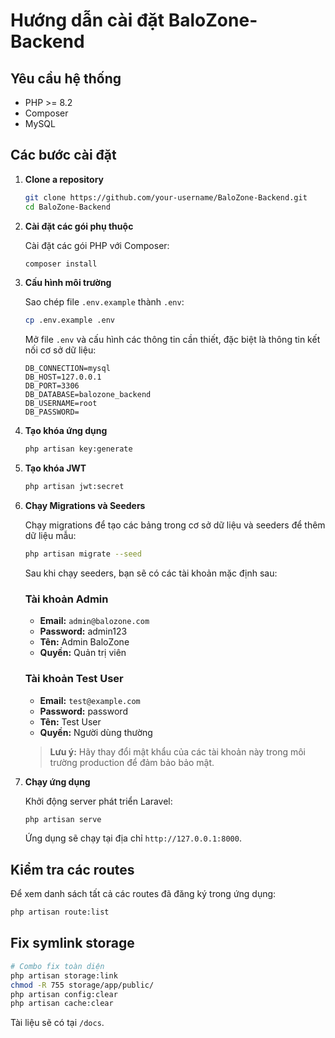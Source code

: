# Hướng dẫn cài đặt BaloZone-Backend

## Yêu cầu hệ thống

- PHP >= 8.2
- Composer
- MySQL

## Các bước cài đặt

1. **Clone a repository**

   ```bash
   git clone https://github.com/your-username/BaloZone-Backend.git
   cd BaloZone-Backend
   ```

2. **Cài đặt các gói phụ thuộc**

   Cài đặt các gói PHP với Composer:

   ```bash
   composer install
   ```

3. **Cấu hình môi trường**

   Sao chép file `.env.example` thành `.env`:

   ```bash
   cp .env.example .env
   ```

   Mở file `.env` và cấu hình các thông tin cần thiết, đặc biệt là thông tin kết nối cơ sở dữ liệu:

   ```env
   DB_CONNECTION=mysql
   DB_HOST=127.0.0.1
   DB_PORT=3306
   DB_DATABASE=balozone_backend
   DB_USERNAME=root
   DB_PASSWORD=
   ```

4. **Tạo khóa ứng dụng**

   ```bash
   php artisan key:generate
   ```

5. **Tạo khóa JWT**

   ```bash
   php artisan jwt:secret
   ```

6. **Chạy Migrations và Seeders**

   Chạy migrations để tạo các bảng trong cơ sở dữ liệu và seeders để thêm dữ liệu mẫu:

   ```bash
   php artisan migrate --seed
   ```

   Sau khi chạy seeders, bạn sẽ có các tài khoản mặc định sau:

   ### Tài khoản Admin

   - **Email:** `admin@balozone.com`
   - **Password:** admin123
   - **Tên:** Admin BaloZone
   - **Quyền:** Quản trị viên

   ### Tài khoản Test User

   - **Email:** `test@example.com`
   - **Password:** password
   - **Tên:** Test User
   - **Quyền:** Người dùng thường

   > **Lưu ý:** Hãy thay đổi mật khẩu của các tài khoản này trong môi trường production để đảm bảo bảo mật.

7. **Chạy ứng dụng**

   Khởi động server phát triển Laravel:

   ```bash
   php artisan serve
   ```

   Ứng dụng sẽ chạy tại địa chỉ `http://127.0.0.1:8000`.

## Kiểm tra các routes

Để xem danh sách tất cả các routes đã đăng ký trong ứng dụng:

```bash
php artisan route:list
```

## Fix symlink storage

```bash
# Combo fix toàn diện
php artisan storage:link
chmod -R 755 storage/app/public/
php artisan config:clear
php artisan cache:clear
```

Tài liệu sẽ có tại `/docs`.

